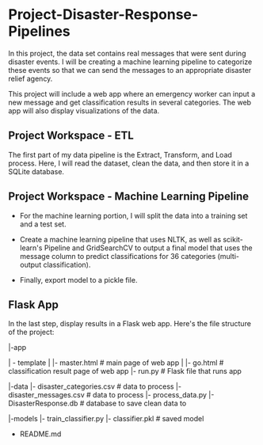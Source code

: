 # Project-Disaster-Response-Pipelines


In this project, the data set contains real messages that were sent during disaster events. I will be creating a machine learning pipeline to categorize these events so that we can send the messages to an appropriate disaster relief agency.

This project will include a web app where an emergency worker can input a new message and get classification results in several categories. The web app will also display visualizations of the data. 


## Project Workspace - ETL
The first part of my data pipeline is the Extract, Transform, and Load process. Here, I will read the dataset, clean the data, and then store it in a SQLite database. 


## Project Workspace - Machine Learning Pipeline

* For the machine learning portion, I will split the data into a training set and a test set. 

* Create a machine learning pipeline that uses NLTK, as well as scikit-learn's Pipeline and GridSearchCV to output a final model that uses the message column to predict classifications for 36 categories (multi-output classification). 

* Finally, export model to a pickle file. 

## Flask App

In the last step, display results in a Flask web app. 
Here's the file structure of the project:

|-app

  | - template
  | |- master.html  # main page of web app
  | |- go.html  # classification result page of web app
  |- run.py  # Flask file that runs app

|-data
  |- disaster_categories.csv  # data to process 
  |- disaster_messages.csv  # data to process
  |- process_data.py
  |- DisasterResponse.db   # database to save clean data to

|-models
  |- train_classifier.py
  |- classifier.pkl  # saved model 

- README.md
